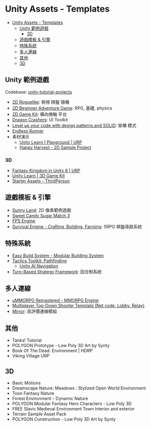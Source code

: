 # Unity Assets - Templates

<!-- TOC -->
* [Unity Assets - Templates](#unity-assets---templates)
  * [Unity 範例遊戲](#unity-範例遊戲)
    * [3D](#3d)
  * [遊戲模板 & 引擎](#遊戲模板--引擎)
  * [特殊系統](#特殊系統)
  * [多人連線](#多人連線)
  * [其他](#其他)
  * [3D](#3d-1)
<!-- TOC -->

## Unity 範例遊戲

Codebase: [unity-tutorial-projects](https://github.com/androchentw/unity-tutorial-projects)

- [2D Roguelike](tutorial-projects/2d-roguelike.md): 俯視 棋盤 隨機
- [2D Beginner Adventure Game](tutorial-projects/2d-beginner-adventure-game.md): RPG, 基礎, physics
- [2D Game Kit](tutorial-projects/2d-game-kit.md): 橫向捲軸 平台 
- [Dragon Crashers](tutorial-projects/dragon-crashers.md): UI Toolkit 
- [Level up your code with design patterns and SOLID](/0-architecture-patterns/design-patterns/README.md): 架構 模式
- [Endless Runner](tutorial-projects/endless-runner.md) 
- 素材演示
  - [Unity Learn | Playground | URP](https://assetstore.unity.com/packages/templates/tutorials/unity-learn-playground-urp-109917#content)
  - [Happy Harvest - 2D Sample Project](https://assetstore.unity.com/packages/essentials/tutorial-projects/happy-harvest-2d-sample-project-259218?srsltid=AfmBOoqBW-cSzfhka79W5enzi27oCHJ9eETML9wGYjDrIpU_RwYjyldk)

### 3D

- [Fantasy Kingdom in Unity 6 | URP](https://assetstore.unity.com/packages/essentials/tutorial-projects/fantasy-kingdom-in-unity-6-urp-298128)
- [Unity Learn | 3D Game Kit](https://assetstore.unity.com/packages/templates/tutorials/unity-learn-3d-game-kit-115747#content)
- [Starter Assets - ThirdPerson](https://assetstore.unity.com/packages/essentials/starter-assets-thirdperson-updates-in-new-charactercontroller-pa-196526)

## 遊戲模板 & 引擎

- [Sunny Land](https://assetstore.unity.com/packages/2d/characters/sunny-land-103349): 2D 像素範例遊戲
- [Sweet Candy Sugar Match 3](https://assetstore.unity.com/packages/templates/systems/sweet-candy-sugar-match-3-98823#content)
- [FPS Engine](https://assetstore.unity.com/packages/templates/systems/fps-engine-218594#content)
- [Survival Engine - Crafting, Building, Farming](https://assetstore.unity.com/packages/templates/systems/survival-engine-crafting-building-farming-178160): SRPG 棋盤尋路系統

## 特殊系統

- [Easy Build System - Modular Building System](https://assetstore.unity.com/packages/templates/systems/easy-build-system-modular-building-system-45394#content)
- [Tactics Toolkit: Pathfinding](https://assetstore.unity.com/packages/templates/tutorials/tactics-toolkit-pathfinding-237954)
  - [Unity AI Navigation](https://docs.unity3d.com/Manual/com.unity.ai.navigation.html)
- [Turn-Based Strategy Framework](https://assetstore.unity.com/packages/templates/systems/turn-based-strategy-framework-50282): 回合制系統

## 多人連線

- [uMMORPG Remastered - MMORPG Engine](https://assetstore.unity.com/packages/templates/systems/ummorpg-remastered-mmorpg-engine-159401#content)
- [Multiplayer Top-Down Shooter Template (Net code, Lobby, Relay)](https://assetstore.unity.com/packages/templates/packs/multiplayer-top-down-shooter-template-netcode-lobby-relay-264802)
- [Mirror](https://assetstore.unity.com/packages/tools/network/mirror-129321): 高評價連線模組

## 其他

- Tanks! Tutorial
- POLYGON Prototype - Low Poly 3D Art by Synty
- Book Of The Dead: Environment | HDRP
- Viking Village URP

## 3D

- Basic Motions
- Dreamscape Nature: Meadows : Stylized Open World Environment
- Toon Fantasy Nature
- Forest Environment - Dynamic Nature
- POLYGON Modular Fantasy Hero Characters - Low Poly 3D
- FREE Slavic Medieval Environment Town Interior and exterior
- Terrain Sample Asset Pack
- POLYGON Construction - Low Poly 3D Art by Synty
